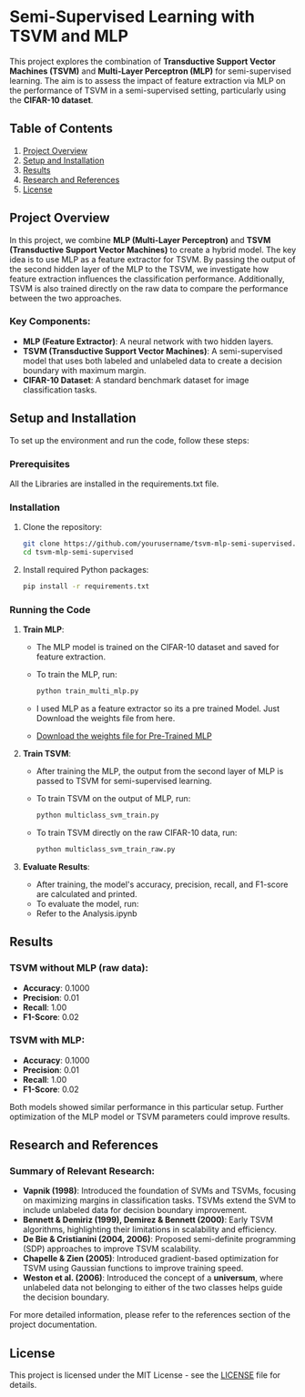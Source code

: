 # Semi-Supervised Learning with TSVM and MLP

This project explores the combination of **Transductive Support Vector Machines (TSVM)** and **Multi-Layer Perceptron (MLP)** for semi-supervised learning. The aim is to assess the impact of feature extraction via MLP on the performance of TSVM in a semi-supervised setting, particularly using the **CIFAR-10 dataset**.

## Table of Contents
1. [Project Overview](#project-overview)
2. [Setup and Installation](#setup-and-installation)
3. [Results](#results)
4. [Research and References](#research-and-references)
5. [License](#license)

## Project Overview

In this project, we combine **MLP (Multi-Layer Perceptron)** and **TSVM (Transductive Support Vector Machines)** to create a hybrid model. The key idea is to use MLP as a feature extractor for TSVM. By passing the output of the second hidden layer of the MLP to the TSVM, we investigate how feature extraction influences the classification performance. Additionally, TSVM is also trained directly on the raw data to compare the performance between the two approaches.

### Key Components:
- **MLP (Feature Extractor)**: A neural network with two hidden layers.
- **TSVM (Transductive Support Vector Machines)**: A semi-supervised model that uses both labeled and unlabeled data to create a decision boundary with maximum margin.
- **CIFAR-10 Dataset**: A standard benchmark dataset for image classification tasks.

## Setup and Installation

To set up the environment and run the code, follow these steps:

### Prerequisites
All the Libraries are installed in the requirements.txt file.

### Installation

1. Clone the repository:
    ```bash
    git clone https://github.com/yourusername/tsvm-mlp-semi-supervised.git
    cd tsvm-mlp-semi-supervised
    ```

2. Install required Python packages:
    ```bash
    pip install -r requirements.txt
    ```

### Running the Code

1. **Train MLP**:
    - The MLP model is trained on the CIFAR-10 dataset and saved for feature extraction.
    - To train the MLP, run:
      ```bash
      python train_multi_mlp.py
      ```

    - I used MLP as a feature extractor so its a pre trained Model. Just Download the weights file from here.
    - [Download the weights file for Pre-Trained MLP](https://drive.google.com/file/d/1rCT68lC38pNhwkjeblTUQ0MmAyxYGs7W/view?usp=sharing)
      

2. **Train TSVM**:
    - After training the MLP, the output from the second layer of MLP is passed to TSVM for semi-supervised learning.
    - To train TSVM on the output of MLP, run:
      ```bash
      python multiclass_svm_train.py
      ```

    - To train TSVM directly on the raw CIFAR-10 data, run:
      ```bash
      python multiclass_svm_train_raw.py
      ```

3. **Evaluate Results**:
    - After training, the model's accuracy, precision, recall, and F1-score are calculated and printed.
    - To evaluate the model, run:
    - Refer to the Analysis.ipynb 

## Results

### TSVM without MLP (raw data):
- **Accuracy**: 0.1000
- **Precision**: 0.01
- **Recall**: 1.00
- **F1-Score**: 0.02

### TSVM with MLP:
- **Accuracy**: 0.1000
- **Precision**: 0.01
- **Recall**: 1.00
- **F1-Score**: 0.02

Both models showed similar performance in this particular setup. Further optimization of the MLP model or TSVM parameters could improve results.

## Research and References

### Summary of Relevant Research:
- **Vapnik (1998)**: Introduced the foundation of SVMs and TSVMs, focusing on maximizing margins in classification tasks. TSVMs extend the SVM to include unlabeled data for decision boundary improvement.
- **Bennett & Demiriz (1999), Demirez & Bennett (2000)**: Early TSVM algorithms, highlighting their limitations in scalability and efficiency.
- **De Bie & Cristianini (2004, 2006)**: Proposed semi-definite programming (SDP) approaches to improve TSVM scalability.
- **Chapelle & Zien (2005)**: Introduced gradient-based optimization for TSVM using Gaussian functions to improve training speed.
- **Weston et al. (2006)**: Introduced the concept of a **universum**, where unlabeled data not belonging to either of the two classes helps guide the decision boundary.

For more detailed information, please refer to the references section of the project documentation.

## License

This project is licensed under the MIT License - see the [LICENSE](LICENSE) file for details.

